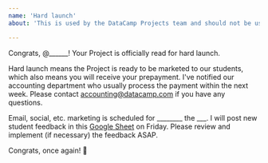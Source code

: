 ```yaml
---
name: 'Hard launch'
about: 'This is used by the DataCamp Projects team and should not be used by instructors.'

---
```


Congrats, @______! Your Project is officially read for hard launch.

Hard launch means the Project is ready to be marketed to our students, which also means you will receive your prepayment. I've notified our accounting department who usually process the payment within the next week. Please contact accounting@datacamp.com if you have any questions.

Email, social, etc. marketing is scheduled for ________ the ___. I will post new student feedback in this [Google Sheet]() on Friday. Please review and implement (if necessary) the feedback ASAP.

Congrats, once again! 🎉 
